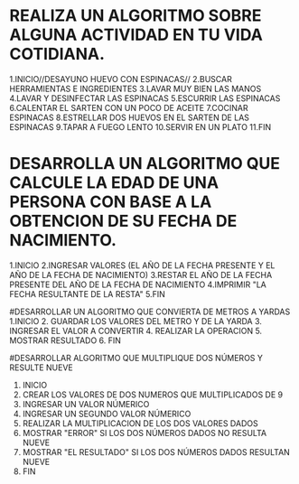 # REALIZA UN ALGORITMO SOBRE ALGUNA ACTIVIDAD EN TU VIDA COTIDIANA.
1.INICIO//DESAYUNO HUEVO CON ESPINACAS//
2.BUSCAR HERRAMIENTAS E INGREDIENTES
3.LAVAR MUY BIEN LAS MANOS
4.LAVAR Y DESINFECTAR LAS ESPINACAS
5.ESCURRIR LAS ESPINACAS
6.CALENTAR EL SARTEN CON UN POCO DE ACEITE
7.COCINAR ESPINACAS 
8.ESTRELLAR DOS HUEVOS EN EL SARTEN DE LAS ESPINACAS
9.TAPAR A FUEGO LENTO 
10.SERVIR EN UN PLATO 
11.FIN






# DESARROLLA UN ALGORITMO QUE CALCULE LA EDAD DE UNA PERSONA CON BASE A LA OBTENCION DE SU FECHA DE NACIMIENTO.
1.INICIO
2.INGRESAR VALORES (EL AÑO DE LA FECHA PRESENTE Y EL AÑO DE LA FECHA DE NACIMIENTO)
3.RESTAR EL AÑO DE LA FECHA PRESENTE DEL AÑO DE LA FECHA DE NACIMIENTO
4.IMPRIMIR "LA FECHA RESULTANTE DE LA RESTA"
5.FIN

#DESARROLLAR UN ALGORITMO QUE CONVIERTA DE METROS A YARDAS 
1.INICIO
2. GUARDAR LOS VALORES DEL METRO Y DE LA YARDA 
3. INGRESAR EL VALOR A CONVERTIR 
4. REALIZAR LA OPERACION 
5. MOSTRAR RESULTADO
6. FIN







#DESARROLLAR ALGORITMO QUE MULTIPLIQUE DOS NÚMEROS Y RESULTE NUEVE
1. INICIO 
2. CREAR LOS VALORES DE DOS NUMEROS QUE MULTIPLICADOS DE 9
3. INGRESAR UN VALOR NÚMERICO
4. INGRESAR UN SEGUNDO VALOR NÚMERICO
5. REALIZAR LA MULTIPLICACION DE LOS DOS VALORES DADOS 
6. MOSTRAR "ERROR" SI LOS DOS NÚMEROS DADOS NO RESULTA NUEVE
7. MOSTRAR "EL RESULTADO" SI LOS DOS NÚMEROS DADOS RESULTAN NUEVE
8. FIN 

